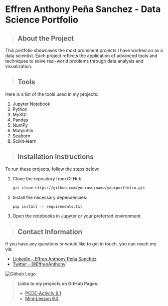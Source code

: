 # Effren Anthony Peña Sanchez - Data Science Portfolio

<a class="anchor" id="about_the_project"></a>
> ## About the Project

This portfolio showcases the most prominent projects I have worked on as a data scientist. Each project reflects the application of advanced tools and techniques to solve real-world problems through data analysis and visualization.

<a class="anchor" id="tools"></a>
> ## Tools
Here is a list of the tools used in my projects:
<ol>
    <li>Jupyter Notebook</li>
    <li>Python</li>
    <li>MySQL</li>
    <li>Pandas</li>
    <li>NumPy</li>
    <li>Matplotlib</li>
    <li>Seaborn</li>
    <li>Scikit-learn</li>
</ol>

<a class="anchor" id="instalation_instructions"></a>
> ## Installation Instructions

To run these projects, follow the steps below:

1. Clone the repository from GitHub:
    ```bash
    git clone https://github.com/yourusername/yourportfolio.git
    ```
2. Install the necessary dependencies:
    ```bash
    pip install -r requirements.txt
    ```
3. Open the notebooks in Jupyter or your preferred environment.

<a class="anchor" id="contact_info"></a>
> ## Contact Information

If you have any questions or would like to get in touch, you can reach me via:

- [LinkedIn - Effren Anthony Peña Sanchez](https://www.linkedin.com/in/effrenanthony)
- [Twitter - @EffrenAnthony](https://twitter.com/eTony27)

![Github Logo](https://techcrunch.com/wp-content/uploads/2010/07/github-logo.png?w=512)

> **Links to my projects on GitHub Pages:**
> - [PCDE-Activity 9.1](https://effrenanthony.github.io/PCDE-Activity-9.1/)
> - [Mini-Lesson 9.3](https://effrenanthony.github.io/Mini-Lesson-9.4/)
